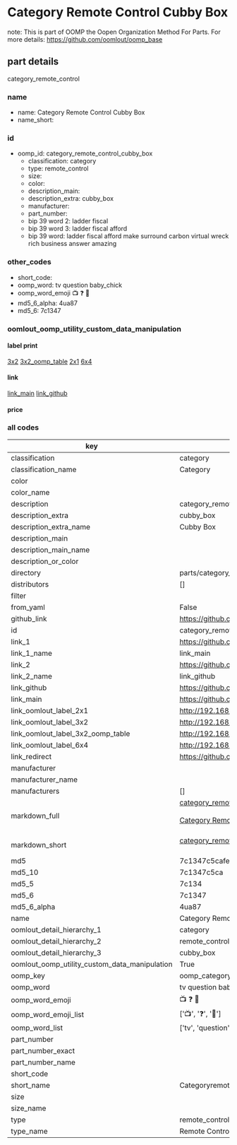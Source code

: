 # Category Remote Control Cubby Box  

note: This is part of OOMP the Oopen Organization Method For Parts. For more details: https://github.com/oomlout/oomp_base

##  part details
  



category_remote_control



### name
* name: Category Remote Control Cubby Box
* name_short: 
### id
* oomp_id: category_remote_control_cubby_box
  * classification: category
  * type: remote_control
  * size: 
  * color: 
  * description_main: 
  * description_extra: cubby_box
  * manufacturer: 
  * part_number: 
  * bip 39 word 2: ladder fiscal
  * bip 39 word 3: ladder fiscal afford
  * bip 39 word: ladder fiscal afford make surround carbon virtual wreck rich business answer amazing

### other_codes
* short_code: 
* oomp_word: tv question baby_chick
* oomp_word_emoji :tv: :question: :baby_chick:
* md5_6_alpha: 4ua87
* md5_6: 7c1347






### oomlout_oomp_utility_custom_data_manipulation
#### label print
[3x2](http://192.168.1.245:1112/?label=oomp%204ua87)
[3x2_oomp_table](http://192.168.1.108:1112/?label=oomp%204ua87)
[2x1](http://192.168.1.242:1112/?label=oomp%204ua87)
[6x4](http://192.168.1.55:1112/?label=oomp%204ua87)    

#### link

[link_main](https://github.com/oomlout/oomlout_oomp_version_1_messy/tree/main/parts/category_remote_control_cubby_box) [link_github](https://github.com/oomlout/oomlout_oomp_version_1_messy/tree/main/parts/category_remote_control_cubby_box)                             

#### price







### all codes 
| key | value |  
| --- | --- |  
| classification | category |  
| classification_name | Category |  
| color |  |  
| color_name |  |  
| description | category_remote_control |  
| description_extra | cubby_box |  
| description_extra_name | Cubby Box |  
| description_main |  |  
| description_main_name |  |  
| description_or_color |   |  
| directory | parts/category_remote_control_cubby_box |  
| distributors | [] |  
| filter |  |  
| from_yaml | False |  
| github_link | https://github.com/oomlout/oomlout_oomp_part_src/tree/main/parts/category_remote_control_cubby_box |  
| id | category_remote_control_cubby_box |  
| link_1 | https://github.com/oomlout/oomlout_oomp_version_1_messy/tree/main/parts/category_remote_control_cubby_box |  
| link_1_name | link_main |  
| link_2 | https://github.com/oomlout/oomlout_oomp_version_1_messy/tree/main/parts/category_remote_control_cubby_box |  
| link_2_name | link_github |  
| link_github | https://github.com/oomlout/oomlout_oomp_version_1_messy/tree/main/parts/category_remote_control_cubby_box |  
| link_main | https://github.com/oomlout/oomlout_oomp_version_1_messy/tree/main/parts/category_remote_control_cubby_box |  
| link_oomlout_label_2x1 | http://192.168.1.242:1112/?label=oomp%204ua87 |  
| link_oomlout_label_3x2 | http://192.168.1.245:1112/?label=oomp%204ua87 |  
| link_oomlout_label_3x2_oomp_table | http://192.168.1.108:1112/?label=oomp%204ua87 |  
| link_oomlout_label_6x4 | http://192.168.1.55:1112/?label=oomp%204ua87 |  
| link_redirect | https://github.com/oomlout/oomlout_oomp_version_1_messy/tree/main/parts/category_remote_control_cubby_box |  
| manufacturer |  |  
| manufacturer_name |  |  
| manufacturers | [] |  
| markdown_full | [category_remote_control_cubby_box](none)<br>[](none)<br>[Category Remote Control Cubby Box](none)<br><br> |  
| markdown_short | [category_remote_control_cubby_box](none)<br><br> |  
| md5 | 7c1347c5cafe3e8c89ed486808d5e3e3 |  
| md5_10 | 7c1347c5ca |  
| md5_5 | 7c134 |  
| md5_6 | 7c1347 |  
| md5_6_alpha | 4ua87 |  
| name | Category Remote Control Cubby Box |  
| oomlout_detail_hierarchy_1 | category |  
| oomlout_detail_hierarchy_2 | remote_control |  
| oomlout_detail_hierarchy_3 | cubby_box |  
| oomlout_oomp_utility_custom_data_manipulation | True |  
| oomp_key | oomp_category_remote_control_cubby_box |  
| oomp_word | tv question baby_chick |  
| oomp_word_emoji | :tv: :question: :baby_chick: |  
| oomp_word_emoji_list | [':tv:', ':question:', ':baby_chick:'] |  
| oomp_word_list | ['tv', 'question', 'baby_chick'] |  
| part_number |  |  
| part_number_exact |  |  
| part_number_name |  |  
| short_code |  |  
| short_name | Categoryremotecontrol |  
| size |  |  
| size_name |  |  
| type | remote_control |  
| type_name | Remote Control |  
